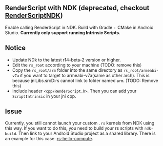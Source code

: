 ## RenderScript with NDK (deprecated, checkout [RenderScriptNDK](https://github.com/EE202B/RenderScriptNDK))
Enable calling RenderScript in NDK. Build with Gradle + CMake in Android Studio. **Currently only support running Intrinsic Scripts.**

## Notice
 * Update NDk to the latest r14-beta-2 version or higher.
 * Edit the `rs_root` according to your machine (TODO: remove this)
 * Copy the `rs_root/arm` folder into the same directory as `rs_root/armeabi-v7a` if you want to target to armeabi-v7a(same as other arch). This is because jniLibs.srcDirs cannot link to folder named `arm`. (TODO: Remove this)
 * Include header `<cpp/RenderScript.h>`. Then you can add your `ScriptIntrinsic` in your jni cpp.
 
## Issue
Currently, you still cannot launch your custom `.rs` kernels from NDK using this way. If you want to do this, you need to build your rs scripts with `ndk-build`. Then link to your Android Studio project as a shared library. There is an example for this case: [rs-hello-compute](https://android.googlesource.com/platform/ndk/+/master/tests/build/rs-hello-compute/jni/). 
